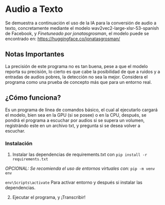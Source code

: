 # Audio a Texto
Se demuestra a continuación el uso de la IA para la conversión de audio a texto, 
concretamente mediante el modelo wav2vec2-large-xlsr-53-spanish de Facebook, y
*Finetuneado por jonatasgrosman*, el modelo puede se encontrado en: https://huggingface.co/jonatasgrosman/

## Notas Importantes
La precisión de este programa no es tan buena, pese a que el modelo reporta su precisión,
lo cierto es que cabe la posibilidad de que a ruidos y a entradas de audios pobres, la 
detección no sea la mejor. Considera el programa como una prueba de concepto más que
para un entorno real.

## ¿Cómo funciona?
Es un programa de línea de comandos básico, el cual al ejecutarlo cargará el modelo,
bien sea en la GPU (si se posee) o en la CPU, después, se pondrá el programa a 
escuchar por audios si se supera un volumen, registrándo este en un archivo txt,
y pregunta si se desea volver a escuchar.

### Instalación
1. Instalar las dependencias de requirements.txt con
```pip install -r requirements.txt```

*OPCIONAL: Se recomienda el uso de entornos virtuales con:*
```pip -m venv env```

```env\Scripts\activate``` Para activar entorno y después si instalar las dependencias.

2. Ejecutar el programa, y ¡Transcribir!
